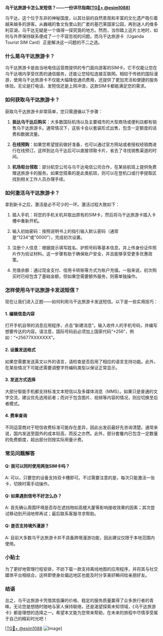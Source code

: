 **乌干达旅游卡怎么发短信？——一份详尽指南[[TG💪+ @esim1088](https://t.me/s/esim1088)]**

乌干达，这个位于东非的神秘国度，以其壮丽的自然景观和丰富的文化遗产吸引着越来越多的游客。从巍峨的鲁文佐里山到广袤的基巴莱国家公园，再到迷人的维多利亚湖，乌干达无疑是一个值得一探究竟的地方。然而，当你踏上这片土地时，如何与外界保持联系便成了一个不容忽视的问题。而乌干达旅游卡（Uganda Tourist SIM Card）正是解决这一问题的不二之选。

### 什么是乌干达旅游卡？

乌干达旅游卡是由当地电信运营商提供的专门面向游客的SIM卡。它不仅能让您在乌干达境内享受优质的通信服务，还能让您轻松连接互联网。相较于传统的国际漫游，使用乌干达旅游卡不仅能大幅降低通讯费用，还提供了更加灵活和便捷的服务体验。无论是打电话、发短信还是上网冲浪，这款SIM卡都能满足您的需求。

### 如何获取乌干达旅游卡？

获取乌干达旅游卡非常简单，您只需遵循以下步骤：

1. **抵达乌干达后购买**：大多数国际机场以及主要城市的大型商场或便利店都有销售乌干达旅游卡。通常情况下，这些卡会以套装形式出售，包含一定额度的话费和数据流量。
   
2. **在线预购**：如果您希望提前做好准备，也可以通过官方网站或者授权经销商进行在线预订。这样到达乌干达后可以直接领取卡片，省去了寻找销售渠道的时间。

3. **机场柜台领取**：部分航空公司与乌干达电信公司合作，在某些航班上提供免费赠送旅游卡的服务。如果您搭乘的是此类航班，则可以在登机口或行李提取区找到相关工作人员办理手续。

### 如何激活乌干达旅游卡？

拿到新卡之后，激活是必不可少的一环。激活过程大致如下：

1. 插入手机：将您的手机关机并取出原有的SIM卡，然后将乌干达旅游卡插入卡槽中重新开机。

2. 输入初始密码：按照说明书上的指引输入默认密码（通常是“1234”或“0000”），完成初次设置。

3. 注册个人信息：根据提示填写姓名、护照号码等基本信息，并上传身份证件照片作为验证材料。这一步骤有助于确保账户安全，并且能够享受更多优惠政策。

4. 充值余额：通过现金支付、信用卡转账等方式为账户充值。一般来说，初次购买时已经包含了基础金额，但如果您需要额外服务，则需单独操作。

### 怎样使用乌干达旅游卡发送短信？

现在让我们进入正题——如何利用乌干达旅游卡发送短信。以下是一些实用技巧：

#### 1. 编辑信息内容
打开手机自带的消息应用程序，点击“新建消息”。输入收件人的手机号码，并编写想要传达的内容。请注意，国际号码前必须加上国家代码“+256”，例如：“+25677XXXXXXX”。

#### 2. 设置发送格式
如果您需要发送英文以外的语言，请检查是否启用了相应的语言支持功能。此外，在某些情况下可能还需要调整字符编码类型以保证正常显示。

#### 3. 发送方式选择
大部分智能手机都支持标准文本短信以及多媒体消息（MMS）。如果只是普通的文字交流，建议优先选用前者；而对于包含图片、视频等内容的情况，则应切换至后者模式。

#### 4. 费率查询
不同运营商对于短信收费标准可能存在差异，因此出发前最好先咨询清楚。通常来说，国内发送至国外的成本较高，而反之亦然。此外，部分套餐内已包含一定数量的免费额度，超出部分则按实际用量计费。

### 常见问题解答

#### Q: 我可以同时使用两张SIM卡吗？
A: 可以，只要您的设备支持双卡槽即可。不过需要注意的是，每次只能激活一张卡，切换时需手动操作。

#### Q: 如果遇到信号不好怎么办？
A: 首先确认周围环境是否存在遮挡物如高楼大厦等影响接收效果的因素；其次尝试移动到开阔地带再试；最后联系客服寻求帮助。

#### Q: 是否支持境外漫游？
A: 目前大多数乌干达旅游卡并不具备跨境漫游功能，因此建议仅限于本地范围内使用。

### 小贴士

为了更好地管理行程安排，不妨下载一款支持离线地图的应用程序，并将其与社交媒体平台相结合。这样即使身处偏远地区也能及时分享美好瞬间给亲朋好友。

### 结语

总之，乌干达旅游卡凭借其低廉的价格、稳定的服务质量赢得了众多旅行者的青睐。无论您是想随时随地与家人保持联络，还是渴望探索未知领域，《乌干达旅游卡》都是理想的选择之一。希望本文能为您带来帮助，在未来的旅程中尽情享受属于自己的精彩时光吧！

[[TG💪+ @esim1088](https://t.me/s/esim1088) ![Image](https://i.postimg.cc/4NQfJmqS/Snipaste-2025-05-13-00-14-12.png)]